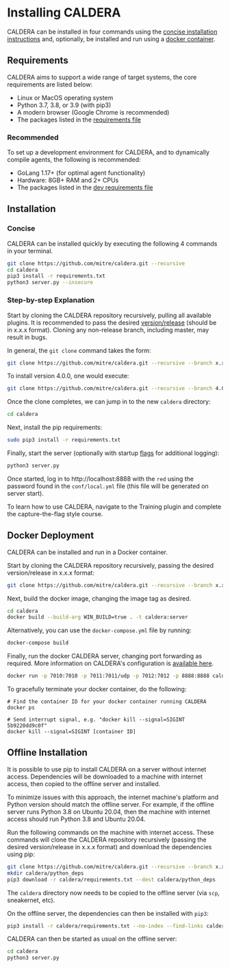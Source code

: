 # Installing CALDERA

CALDERA can be installed in four commands using the [concise installation instructions](#concise) and, optionally, be installed and run using a [docker container](#docker-deployment).

## Requirements

CALDERA aims to support a wide range of target systems, the core requirements are listed below:

* Linux or MacOS operating system
* Python 3.7, 3.8, or 3.9 (with pip3)
* A modern browser (Google Chrome is recommended)
* The packages listed in the [requirements file](https://github.com/mitre/caldera/blob/master/requirements.txt)

### Recommended

To set up a development environment for CALDERA, and to dynamically compile agents, the following is recommended:

* GoLang 1.17+ (for optimal agent functionality)
* Hardware: 8GB+ RAM and 2+ CPUs
* The packages listed in the [dev requirements file](https://github.com/mitre/caldera/blob/master/requirements-dev.txt)

## Installation

### Concise

CALDERA can be installed quickly by executing the following 4 commands in your terminal.

```sh
git clone https://github.com/mitre/caldera.git --recursive
cd caldera
pip3 install -r requirements.txt
python3 server.py --insecure
```

### Step-by-step Explanation

Start by cloning the CALDERA repository recursively, pulling all available plugins. It is recommended to pass the desired [version/release](https://github.com/mitre/caldera/releases) (should be in x.x.x format). Cloning any non-release branch, including master, may result in bugs.

In general, the `git clone` command takes the form:

```sh
git clone https://github.com/mitre/caldera.git --recursive --branch x.x.x
```

To install version 4.0.0, one would execute:

```sh
git clone https://github.com/mitre/caldera.git --recursive --branch 4.0.0
```

Once the clone completes, we can jump in to the new `caldera` directory:

```sh
cd caldera
```

Next, install the pip requirements:

```sh
sudo pip3 install -r requirements.txt
```

Finally, start the server (optionally with startup [flags](Server-Configuration.html#startup-parameters) for additional logging):

```sh
python3 server.py
```

Once started, log in to http://localhost:8888 with the `red` using the password found in the `conf/local.yml` file (this file will be generated on server start).

To learn how to use CALDERA, navigate to the Training plugin and complete the capture-the-flag style course.

## Docker Deployment

CALDERA can be installed and run in a Docker container.

Start by cloning the CALDERA repository recursively, passing the desired version/release in x.x.x format:

```sh
git clone https://github.com/mitre/caldera.git --recursive --branch x.x.x
```

Next, build the docker image, changing the image tag as desired.

```sh
cd caldera
docker build --build-arg WIN_BUILD=true . -t caldera:server
```

Alternatively, you can use the `docker-compose.yml` file by running:

```sh
docker-compose build
```

Finally, run the docker CALDERA server, changing port forwarding as required.  More information on CALDERA's configuration is [available here](Server-Configuration.html#configuration-file).

```sh
docker run -p 7010:7010 -p 7011:7011/udp -p 7012:7012 -p 8888:8888 caldera:server
```

To gracefully terminate your docker container, do the following:

```
# Find the container ID for your docker container running CALDERA
docker ps

# Send interrupt signal, e.g. "docker kill --signal=SIGINT 5b9220dd9c0f"
docker kill --signal=SIGINT [container ID]
```

## Offline Installation

It is possible to use pip to install CALDERA on a server without internet access. Dependencies will be downloaded to a machine with internet access, then copied to the offline server and installed.

To minimize issues with this approach, the internet machine's platform and Python version should match the offline server. For example, if the offline server runs Python 3.8 on Ubuntu 20.04, then the machine with internet access should run Python 3.8 and Ubuntu 20.04.

Run the following commands on the machine with internet access. These commands will clone the CALDERA repository recursively (passing the desired version/release in x.x.x format) and download the dependencies using pip:

```sh
git clone https://github.com/mitre/caldera.git --recursive --branch x.x.x
mkdir caldera/python_deps
pip3 download -r caldera/requirements.txt --dest caldera/python_deps
```

The `caldera` directory now needs to be copied to the offline server (via `scp`, sneakernet, etc).

On the offline server, the dependencies can then be installed with `pip3`:

```sh
pip3 install -r caldera/requirements.txt --no-index --find-links caldera/python_deps
```

CALDERA can then be started as usual on the offline server:

```sh
cd caldera
python3 server.py
```
